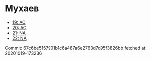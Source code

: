 # Мухаев
- [19: AC](19.md)
- [20: AC](20.md)
- [21: NA](21.md)
- [22: NA](22.md)

Commit: 67c6be5157901b1c6a487a6e2763d7d95f3826bb
 fetched at: 20201019-173236
